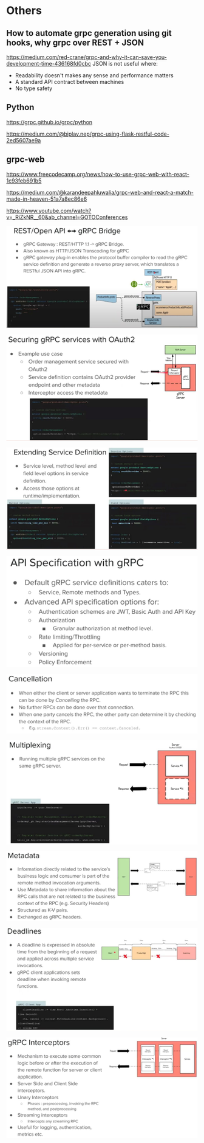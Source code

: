# Others

## How to automate grpc generation using git hooks, why grpc over REST + JSON

https://medium.com/red-crane/grpc-and-why-it-can-save-you-development-time-436168fd0cbc
JSON is not useful where:

- Readability doesn't makes any sense and performance matters
- A standard API contract between machines
- No type safety

## Python

https://grpc.github.io/grpc/python

https://medium.com/@biplav.nep/grpc-using-flask-restful-code-2ed5607ae9a

## grpc-web

https://www.freecodecamp.org/news/how-to-use-grpc-web-with-react-1c93feb691b5

https://medium.com/@karandeepahluwalia/grpc-web-and-react-a-match-made-in-heaven-51a7a8ec86e6

https://www.youtube.com/watch?v=_RiZkNR__60&ab_channel=GOTOConferences

![image](../../../media/gRPC_Others-image1.jpg)

![image](../../../media/gRPC_Others-image2.jpg)

![image](../../../media/gRPC_Others-image3.jpg)

![image](../../../media/gRPC_Others-image4.jpg)

![image](../../../media/gRPC_Others-image5.jpg)

![image](../../../media/gRPC_Others-image6.jpg)

![image](../../../media/gRPC_Others-image7.jpg)

![image](../../../media/gRPC_Others-image8.jpg)

![image](../../../media/gRPC_Others-image9.jpg)

